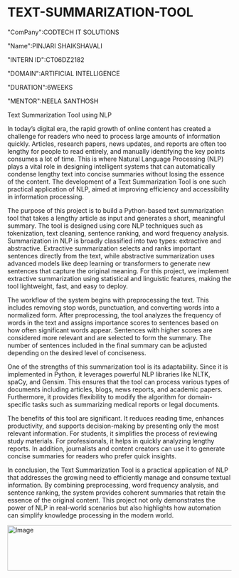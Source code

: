 # TEXT-SUMMARIZATION-TOOL

"ComPany":CODTECH IT SOLUTIONS

"Name":PINJARI SHAIKSHAVALI

"INTERN ID":CT06DZ2182

"DOMAIN":ARTIFICIAL INTELLIGENCE

"DURATION":6WEEKS

"MENTOR":NEELA SANTHOSH

Text Summarization Tool using NLP

In today’s digital era, the rapid growth of online content has created a challenge for readers who need to process large amounts of information quickly. Articles, research papers, news updates, and reports are often too lengthy for people to read entirely, and manually identifying the key points consumes a lot of time. This is where Natural Language Processing (NLP) plays a vital role in designing intelligent systems that can automatically condense lengthy text into concise summaries without losing the essence of the content. The development of a Text Summarization Tool is one such practical application of NLP, aimed at improving efficiency and accessibility in information processing.

The purpose of this project is to build a Python-based text summarization tool that takes a lengthy article as input and generates a short, meaningful summary. The tool is designed using core NLP techniques such as tokenization, text cleaning, sentence ranking, and word frequency analysis. Summarization in NLP is broadly classified into two types: extractive and abstractive. Extractive summarization selects and ranks important sentences directly from the text, while abstractive summarization uses advanced models like deep learning or transformers to generate new sentences that capture the original meaning. For this project, we implement extractive summarization using statistical and linguistic features, making the tool lightweight, fast, and easy to deploy.

The workflow of the system begins with preprocessing the text. This includes removing stop words, punctuation, and converting words into a normalized form. After preprocessing, the tool analyzes the frequency of words in the text and assigns importance scores to sentences based on how often significant words appear. Sentences with higher scores are considered more relevant and are selected to form the summary. The number of sentences included in the final summary can be adjusted depending on the desired level of conciseness.

One of the strengths of this summarization tool is its adaptability. Since it is implemented in Python, it leverages powerful NLP libraries like NLTK, spaCy, and Gensim. This ensures that the tool can process various types of documents including articles, blogs, news reports, and academic papers. Furthermore, it provides flexibility to modify the algorithm for domain-specific tasks such as summarizing medical reports or legal documents.

The benefits of this tool are significant. It reduces reading time, enhances productivity, and supports decision-making by presenting only the most relevant information. For students, it simplifies the process of reviewing study materials. For professionals, it helps in quickly analyzing lengthy reports. In addition, journalists and content creators can use it to generate concise summaries for readers who prefer quick insights.

In conclusion, the Text Summarization Tool is a practical application of NLP that addresses the growing need to efficiently manage and consume textual information. By combining preprocessing, word frequency analysis, and sentence ranking, the system provides coherent summaries that retain the essence of the original content. This project not only demonstrates the power of NLP in real-world scenarios but also highlights how automation can simplify knowledge processing in the modern world.


<img width="533" height="102" alt="Image" src="https://github.com/user-attachments/assets/3a598661-15b1-4570-992e-1b9f702c0e93" />
